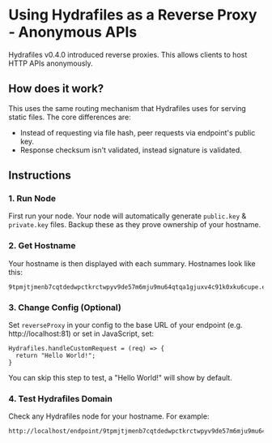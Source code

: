# Using Hydrafiles as a Reverse Proxy ‐ Anonymous APIs

Hydrafiles v0.4.0 introduced reverse proxies. This allows clients to host HTTP APIs anonymously.

## How does it work?

This uses the same routing mechanism that Hydrafiles uses for serving static files. The core differences are:

- Instead of requesting via file hash, peer requests via endpoint's public key.
- Response checksum isn't validated, instead signature is validated.

## Instructions

### 1. Run Node

First run your node. Your node will automatically generate `public.key` & `private.key` files. Backup these as they prove ownership of your hostname.

### 2. Get Hostname

Your hostname is then displayed with each summary. Hostnames look like this:

```
9tpmjtjmenb7cqtdedwpctkrctwpyv9de57m6mju9mu64qtqa1gjuxv4c91k0xku6cupe.etm62bb4cwv30rbj9n83gjv6atcq2u9ddnjm8mvt9t25jqv4e557cjjadt3n6d3jb1n7e
```

### 3. Change Config (Optional)

Set `reverseProxy` in your config to the base URL of your endpoint (e.g. http://localhost:81) or set in JavaScript, set:

```
Hydrafiles.handleCustomRequest = (req) => {
  return "Hello World!";
}
```

You can skip this step to test, a "Hello World!" will show by default.

### 4. Test Hydrafiles Domain

Check any Hydrafiles node for your hostname. For example:

```
http://localhost/endpoint/9tpmjtjmenb7cqtdedwpctkrctwpyv9de57m6mju9mu64qtqa1gjuxv4c91k0xku6cupe.etm62bb4cwv30rbj9n83gjv6atcq2u9ddnjm8mvt9t25jqv4e557cjjadt3n6d3jb1n7e
```

